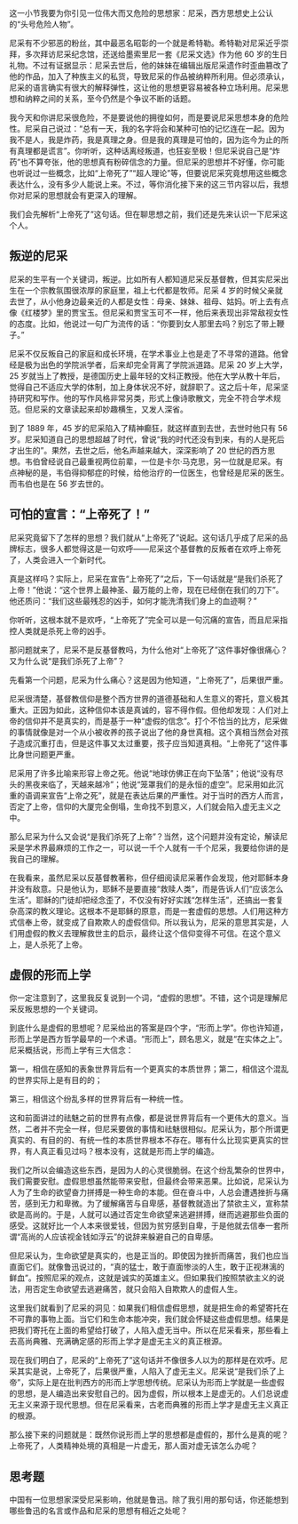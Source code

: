 这一小节我要为你引见一位伟大而又危险的思想家：尼采，西方思想史上公认的“头号危险人物”。

尼采有不少邪恶的粉丝，其中最恶名昭彰的一个就是希特勒。希特勒对尼采近乎崇拜，多次拜访尼采纪念馆，还送给墨索里尼一套《尼采文选》作为他 60 岁的生日礼物。不过有证据显示：尼采去世后，他的妹妹在编辑出版尼采遗作时歪曲篡改了他的作品，加入了种族主义的私货，导致尼采的作品被纳粹所利用。但必须承认，尼采的语言确实有很大的解释弹性，这让他的思想更容易被各种立场利用。尼采思想和纳粹之间的关系，至今仍然是个争议不断的话题。

我今天和你讲尼采很危险，不是要说他的拥徨如何，而是要说尼采思想本身的危险性。尼采自己说过：“总有一天，我的名字将会和某种可怕的记忆连在一起。因为我不是人，我是炸药，我是真理之身。但是我的真理是可怕的，因为迄今为止的所有真理都是谎言”。你听听，这种话离经叛道，也狂妄至极！但尼采说自己是“炸药”也不算夸张，他的思想真有粉碎信念的力量。但尼采的思想并不好懂，你可能也听说过一些概念，比如“上帝死了”“超人理论”等，但要说尼采究竟想用这些概念表达什么，没有多少人能说上来。不过，等你消化接下来的这三节内容以后，我想你对尼采的思想就会有更深入的理解。

我们会先解析“上帝死了”这句话。但在聊思想之前，我们还是先来认识一下尼采这个人。

## 叛逆的尼采

尼采的生平有一个关键词，叛逆。比如所有人都知道尼采反基督教，但其实尼采出生在一个宗教氛围很浓厚的家庭里，祖上七代都是牧师。尼采 4 岁的时候父亲就去世了，从小他身边最亲近的人都是女性：母亲、妹妹、祖母、姑妈。听上去有点像《红楼梦》里的贾宝玉。但尼采和贾宝玉可不一样，他后来表现出非常敌视女性的态度。比如，他说过一句广为流传的话：“你要到女人那里去吗？别忘了带上鞭子。”

尼采不仅反叛自己的家庭和成长环境，在学术事业上也是走了不寻常的道路。他曾经是极为出色的学院派学者，后来却完全背离了学院派道路。尼采 20 岁上大学，25 岁就当上了教授，是德国历史上最年轻的文科正教授。他在大学从教十年后，觉得自己不适应大学的体制，加上身体状况不好，就辞职了。这之后十年，尼采坚持研究和写作。他的写作风格非常另类，形式上像诗歌散文，完全不符合学术规范。但尼采的文章读起来却妙趣横生，又发人深省。

到了 1889 年，45 岁的尼采陷入了精神癫狂，就这样直到去世，去世时他只有 56 岁。尼采知道自己的思想超越了时代，曾说“我的时代还没有到来，有的人是死后才出生的”。果然，去世之后，他名声越来越大，深深影响了 20 世纪的西方思想。韦伯曾经说自己最重视两位前辈，一位是卡尔·马克思，另一位就是尼采。有点神秘的是，韦伯得抑郁症的时候，给他治疗的一位医生，也曾经是尼采的医生。而韦伯也是在 56 岁去世的。

## 可怕的宣言：“上帝死了！”

尼采究竟留下了怎样的思想？我们就从“上帝死了”说起。这句话几乎成了尼采的品牌标志，很多人都觉得这是一句欢呼——尼采这个基督教的反叛者在欢呼上帝死了，人类会进入一个新时代。

真是这样吗？实际上，尼采在宣告“上帝死了”之后，下一句话就是“是我们杀死了上帝！”他说：“这个世界上最神圣、最万能的上帝，现在已经倒在我们的刀下”。他还质问：“我们这些最残忍的凶手，如何才能洗清我们身上的血迹啊？”

你听听，这根本就不是欢呼，“上帝死了”完全可以是一句沉痛的宣告，而且尼采指控人类就是杀死上帝的凶手。

那问题就来了，尼采不是反基督教吗，为什么他对“上帝死了”这件事好像很痛心？又为什么说“是我们杀死了上帝”？

先看第一个问题，尼采为什么痛心？这是因为他知道，“上帝死了”，后果很严重。

尼采很清楚，基督教信仰是整个西方世界的道德基础和人生意义的寄托，意义极其重大。正因为如此，这种信仰本该是真诚的，容不得作假。但他却发现：人们对上帝的信仰并不是真实的，而是基于一种“虚假的信念”。打个不恰当的比方，尼采做的事情就像是对一个从小被收养的孩子说出了他的身世真相。这个真相当然会对孩子造成沉重打击，但是这件事又太过重要，孩子应当知道真相。“上帝死了”这件事比身世问题更严重。

尼采用了许多比喻来形容上帝之死。他说“地球仿佛正在向下坠落”；他说“没有尽头的黑夜来临了，天越来越冷”；他说“笼罩我们的是永恒的虚空”。尼采用如此沉重的语调来宣告“上帝之死”，就是在表达后果的严重性。对于当时的西方人而言，否定了上帝，信仰的大厦完全倒塌，生命找不到意义，人们就会陷入虚无主义之中。

那么尼采为什么又会说“是我们杀死了上帝”？当然，这个问题并没有定论，解读尼采是学术界最麻烦的工作之一，可以说一千个人就有一千个尼采，我要给你讲的是我自己的理解。

在我看来，虽然尼采以反基督教著称，但仔细阅读尼采著作会发现，他对耶稣本身并没有敌意。只是他认为，耶稣不是要直接“救赎人类”，而是告诉人们“应该怎么生活”。耶稣的门徒却把经念歪了，不仅没有好好实践“怎样生活”，还搞出一套复杂高深的教义理论。这根本不是耶稣的原意，而是一套虚假的思想。人们用这种方式信奉上帝，就变成了自欺欺人的虚假信仰。所以我认为，尼采的意思其实是，人们用虚假的教义去理解救世主的启示，最终让这个信仰变得不可信。在这个意义上，是人杀死了上帝。

## 虚假的形而上学

你一定注意到了，这里我反复说到一个词，“虚假的思想”。不错，这个词是理解尼采反叛思想的一个关键词。

到底什么是虚假的思想呢？尼采给出的答案是四个字，“形而上学”。你也许知道，形而上学是西方哲学最早的一个术语。“形而上”，顾名思义，就是“在实体之上”。尼采概括说，形而上学有三大信念：

第一，相信在感知的表象世界背后有一个更真实的本质世界；第二，相信这个混乱的世界实际上是有目的的；

第三，相信这个纷乱多样的世界背后有一种统一性。

这和前面讲过的祛魅之前的世界有点像，都是说世界背后有一个更伟大的意义。当然，二者并不完全一样，但尼采要做的事情和祛魅很相似。尼采认为，那个所谓更真实的、有目的的、有统一性的本质世界根本不存在。哪有什么比现实更真实的世界，有人真正看见过吗？根本没有，这就是形而上学的编造。

我们之所以会编造这些东西，是因为人的心灵很脆弱。在这个纷乱繁杂的世界中，我们需要安慰。虚假思想虽然能带来安慰，但最终会带来恶果。比如说，尼采认为人为了生命的欲望奋力拼搏是一种生命的本能。但在奋斗中，人总会遭遇挫折与痛苦，感到无力和卑微。为了缓解痛苦与自卑感，基督教就造出了禁欲主义，宣称禁欲是高尚的。于是，人就可以通过否定生命欲望来逃避拼搏，继而逃避那些负面的感受。这就好比一个人本来很爱钱，但因为贫穷感到自卑，于是他就去信奉一套所谓“高尚的人应该视金钱如浮云”的说辞来躲避自己的自卑感。

但尼采认为，生命欲望是真实的，也是正当的。即使因为挫折而痛苦，我们也应当直面它们。就像鲁迅说过的，“真的猛士，敢于直面惨淡的人生，敢于正视淋漓的鲜血”。按照尼采的观点，这就是诚实的英雄主义。但如果我们按照禁欲主义的说法，用否定生命欲望去逃避痛苦，就只会陷入自欺欺人的虚假人生。

这里我们就看到了尼采的洞见：如果我们相信虚假思想，就是把生命的希望寄托在不可靠的事物上面。当它们和生命本能冲突，我们就会怀疑这些虚假思想。结果是把我们寄托在上面的希望给打破了，人陷入虚无当中。所以在尼采看来，那些看上去高尚典雅、充满确定感的形而上学才是虚无主义的真正根源。

现在我们明白了，尼采的“上帝死了”这句话并不像很多人以为的那样是在欢呼。尼采其实是说，上帝死了，后果很严重，人陷入了虚无主义。尼采说“是我们杀了上帝”，实际上是在批判西方的形而上学思想传统。尼采认为形而上学就是一些虚假的思想，是人编造出来安慰自己的。因为虚假，所以根本上是虚无的。人们总说虚无主义来源于现代思想。但在尼采看来，古老而典雅的形而上学才是虚无主义真正的根源。

那么接下来的问题就是：既然你说形而上学的思想都是虚假的，那什么是真的呢？上帝死了，人类精神处境的真相是一片虚无，那人面对虚无该怎么办呢？

## 思考题

中国有一位思想家深受尼采影响，他就是鲁迅。除了我引用的那句话，你还能想到哪些鲁迅的名言或作品和尼采的思想有相近之处呢？